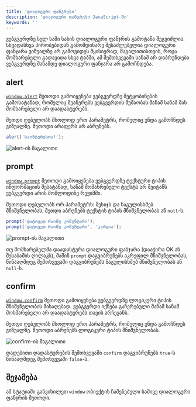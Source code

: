```yaml
---
title: 'დიალოგური ფანჯრები'
description: 'დიალოგური ფანჯრები JavaScript-ში'
keywords: ''
---
```


ვებგვერდზე სულ სამი სახის დიალოგური ფანჯრის გამოტანა შეგვიძლია. სხვადასხვა პირობებიდან გამომდინარე შესაძლებელია დიალოგური ფანჯარა ვიზუალზე არ გამოვიდეს მყისიერად, მაგალითისთვის, როცა მომხარებელი გადავიდა სხვა ტაბში, ამ შემთხვევაში სანამ არ დაბრუნდება ვებგვერდზე მანამდე დიალოგური ფანჯარა არ გამოჩნდება.

## alert

[`window.alert`](https://developer.mozilla.org/en-US/docs/Web/API/Window/alert) მეთოდი გამოიყენება ვებგვერდზე შეტყობინების გამოსატანად, რომელიც შეაჩერებს ვებგვერდის მუშაობას მანამ სანამ მას მომხარებელი არ დაადასტურებს.

მეთდი ღებულობს მხოლოდ ერთ პარამეტრს, რომელიც უნდა გამოჩნდეს ვიზუალზე. მეთოდი არაფერს არ აბრუნებს.

```js
alert('საინტერესოა!');
```

![alert-ის მაგალითი](./assets/images/alert.png)

## prompt

[`window.prompt`](https://developer.mozilla.org/en-US/docs/Web/API/Window/prompt) მეთოდი გამოიყენება ვებგვერდზე ტექსტური ტიპის ინფორმაციის შესატანად, სანამ მომახრებელი ტექსტს არ შეიტანს ვებგვერდი არის მომლოდინე რეჟიმში.

მეთოდი ღებულობს ორ პარამეტრს: მესიჯს და ნაგულისხმებ მნიშვნელობას. მეთდი აბრუნებს ტექსტის ტიპის მნიშვნელობას ან `null`-ს.

```js
prompt('დატოვეთ რაიმე კომენტარი');
prompt('დატოვეთ რაიმე კომენტარი', 'კარგია');
```

![prompt-ის მაგალითი](./assets/images/prompt.png)

თუ მომხარებელმა დაადასტურა დიალოგური ფანჯარა (დააჭირა OK ან შესაბამის ღილაკს), მაშინ `prompt` დაგვიბრუნებს აკრეფილ მნიშვნელობას, წინააღმდეგ შემთხვევაში დაგვიბრუნებს ნაგულისხმებ მნიშვნელობას ან `null`-ს.

## confirm

[`window.confirm`](https://developer.mozilla.org/en-US/docs/Web/API/Window/confirm) მეთოდი გამოიყენება ვებგვერდზე ლოგიკური ტიპის მნიშვნელობის მისაღებად. ვებგვერდი იქნება გაჩერებული მანამ სანამ მოხმარებელი არ დაადასტურებს თავის არჩევანს.

მეთდი ღებულობს მხოლოდ ერთ პარამეტრს, რომელიც უნდა გამოჩნდეს ვიზუალზე. მეთოდი აბრუნებს ლოგიკური ტიპის მნიშვნელობას.

![confirm-ის მაგალითი](./assets/images/confirm.png)

დადებითი დადასტურების შემთხვევაში `confirm` დაგვიბრუნებს `true`-ს წინააღმდეგ შემთხვევაში `false`-ს.

## შეჯამება

ამ სტატიაში განვიხილეთ `window` ობიექტის ჩაშენებული სამივე დიალოგური ფანჯრის მეთოდი.
